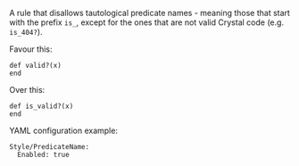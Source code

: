 A rule that disallows tautological predicate names -
meaning those that start with the prefix `is_`, except for
the ones that are not valid Crystal code (e.g. `is_404?`).

Favour this:

```
def valid?(x)
end
```

Over this:

```
def is_valid?(x)
end
```

YAML configuration example:

```
Style/PredicateName:
  Enabled: true
```
